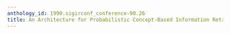 ```yaml
---
anthology_id: 1990.sigirconf_conference-90.26
title: An Architecture for Probabilistic Concept-Based Information Retrieval
---
```

